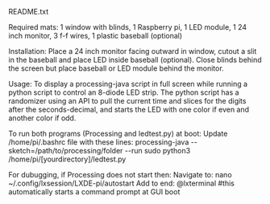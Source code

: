 README.txt


Required mats:  1 window with blinds, 1 Raspberry pi, 1 LED module, 1 24 inch monitor, 3 f-f wires, 
	  1 plastic baseball (optional)

Installation:  Place a 24 inch monitor facing outward in window, cutout a slit in the baseball and place LED inside baseball (optional). Close blinds behind the screen but place baseball or LED module behind the monitor.

Usage:  To display a processing-java script in full screen while running a python script to control an 8-diode LED strip. The python script has a randomizer using an API to pull the current time and slices for the digits after the seconds-decimal, and starts the LED with one color if even and another color if odd. 
	
To run both programs (Processing and ledtest.py) at boot:
	  Update /home/pi/.bashrc file with these lines:
		processing-java --sketch=/path/to/processing/folder --run
  		sudo python3 /home/pi/[yourdirectory]/ledtest.py
	
For dubugging, if Processing does not start then:
	  Navigate to:
		nano ~/.config/lxsession/LXDE-pi/autostart
	  Add to end:
		@lxterminal  #this automatically starts a command prompt at GUI boot

	

	
